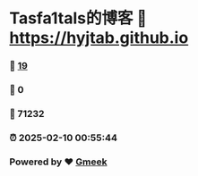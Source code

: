# Tasfa1tals的博客 :link: https://hyjtab.github.io 
### :page_facing_up: [19](https://hyjtab.github.io/tag.html) 
### :speech_balloon: 0 
### :hibiscus: 71232 
### :alarm_clock: 2025-02-10 00:55:44 
### Powered by :heart: [Gmeek](https://github.com/Meekdai/Gmeek)
